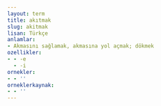 ```yaml
---
layout: term
title: akıtmak
slug: akitmak
lisan: Türkçe
anlamlar:
- Akmasını sağlamak, akmasına yol açmak; dökmek
ozellikler:
- - -e
  - -i
ornekler:
- - ''
orneklerkaynak:
- - ''
---
```

